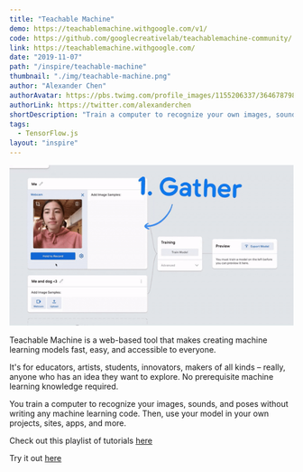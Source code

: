 ```yaml
---
title: "Teachable Machine"
demo: https://teachablemachine.withgoogle.com/v1/
code: https://github.com/googlecreativelab/teachablemachine-community/
link: https://teachablemachine.withgoogle.com/
date: "2019-11-07"
path: "/inspire/teachable-machine"
thumbnail: "./img/teachable-machine.png"
author: "Alexander Chen"
authorAvatar: https://pbs.twimg.com/profile_images/1155206337/3646787986_a8a07ce5d2_o_600px_400x400.jpg
authorLink: https://twitter.com/alexanderchen
shortDescription: "Train a computer to recognize your own images, sounds & poses"
tags:
  - TensorFlow.js
layout: "inspire"
---
```


![Animation](./img/teachable-machine.gif)

Teachable Machine is a web-based tool that makes creating machine learning models fast, easy, and accessible to everyone.

It's for educators, artists, students, innovators, makers of all kinds – really, anyone who has an idea they want to explore. No prerequisite machine learning knowledge required.

You train a computer to recognize your images, sounds, and poses without writing any machine learning code. Then, use your model in your own projects, sites, apps, and more.

Check out this playlist of tutorials [here](https://www.youtube.com/playlist?list=PLJfHZtseuscuTQfodmFnbZ3rBgCWsRT9t)

Try it out [here](https://teachablemachine.withgoogle.com/v1/)
